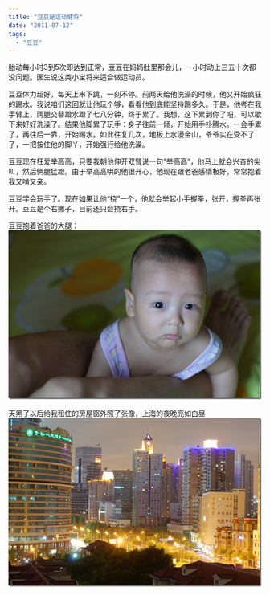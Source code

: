 ```yaml
---
title: "豆豆是运动健将"
date: "2011-07-12"
tags: 
  - "豆豆"
---
```


胎动每小时3到5次即达到正常，豆豆在妈妈肚里那会儿，一小时动上三五十次都没问题。医生说这类小宝将来适合做运动员。

豆豆体力超好，每天上串下跳，一刻不停。前两天给他洗澡的时候，他又开始疯狂的踢水。我说咱们这回就让他玩个够，看看他到底能坚持踢多久。于是，他考在我手臂上，两腿交替蹬水蹬了七八分钟，终于累了。我想，这下累到你了吧，可以歇下来好好洗澡了。结果他脚累了玩手：身子往前一倾，开始用手扑腾水。一会手累了，再往后一靠，开始踢水。如此往复几次，地板上水漫金山，爷爷实在受不了了，一把按住他的脚丫，开始强行给他洗澡。

豆豆现在狂爱举高高，只要我朝他伸开双臂说一句“举高高”，他马上就会兴奋的尖叫，然后俩腿猛蹬。由于举高高哄的他很开心，他现在跟老爸感情极好，常常抱着我又啃又亲。

豆豆学会玩手了。现在如果让他“挠”一个，他就会举起小手握拳，张开，握拳再张开。豆豆是个右撇子，目前还只会挠右手。

豆豆抱着爸爸的大腿：  
![DSC02088](images/dsc02088_thumb.jpg "DSC02088")

天黑了以后给我租住的房屋窗外照了张像，上海的夜晚亮如白昼  
![DSC02070](images/dsc02070_thumb.jpg "DSC02070")
